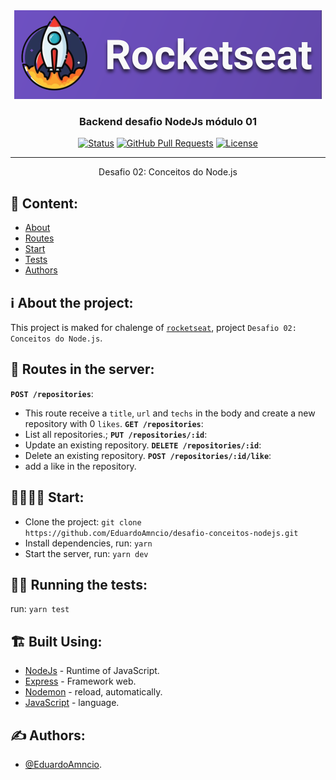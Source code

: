 
<div align="center">
  
<a href="https://rocketseat.com.br" target="_blank" > 
  <img alt="Rocketseat" title="#Rocketseat" src="./img/rocket.png" />
</a>

</div>

<h3 align="center">Backend desafio NodeJs módulo 01</h3>

<div align="center">

 [![Status](https://img.shields.io/badge/status-active-success.svg)]()
 [![GitHub Pull Requests](https://img.shields.io/github/issues-pr/kylelobo/The-Documentation-Compendium.svg)](https://github.com/EduardoAmncio/desafio-conceitos-nodejs/pulls)
 [![License](https://img.shields.io/badge/license-MIT-blue.svg)](/LICENSE)

</div>

---

<p align="center"> 
  Desafio 02: Conceitos do Node.js
  <br> 
</p>

## 📝 Content:
- [About](#about)
- [Routes](#routes)
- [Start](#start)
- [Tests](#tests)
- [Authors](#authors)


## ℹ️ About the project: <a name = "about"></a>
This project is maked for chalenge of <a href="https://rocketseat.com.br" target="_blank"> `rocketseat`</a>, project `Desafio 02: Conceitos do Node.js`.

## 🔄️ Routes in the server: <a name = "routes"></a>
**`POST /repositories`**: 
- This route receive a `title`, `url` and `techs` in the body and create a new repository with 0 `likes`.
**`GET /repositories`**: 
- List all repositories.;
**`PUT /repositories/:id`**:
- Update an existing repository.
**`DELETE /repositories/:id`**:
- Delete an existing repository.
**`POST /repositories/:id/like`**: 
- add a like in the repository.


## 🏃‍♀️️🏃‍♂️️ Start: <a name="start"></a>
- Clone the project: `git clone https://github.com/EduardoAmncio/desafio-conceitos-nodejs.git`
- Install dependencies, run: `yarn`
- Start the server, run: `yarn dev`


## 🔧🐞️ Running the tests: <a name = "tests"></a>
run: `yarn test`

## 🏗️ Built Using: <a name = "built_using"></a>
- [NodeJs](https://nodejs.org/en/) - Runtime of JavaScript.
- [Express](https://expressjs.com/) - Framework web.
- [Nodemon](https://nodemon.io/) - reload, automatically.
- [JavaScript](https://www.javascript.com/) - language.


## ✍️ Authors: <a name = "authors"></a>
- [@EduardoAmncio](https://github.com/EduardoAmncio).


